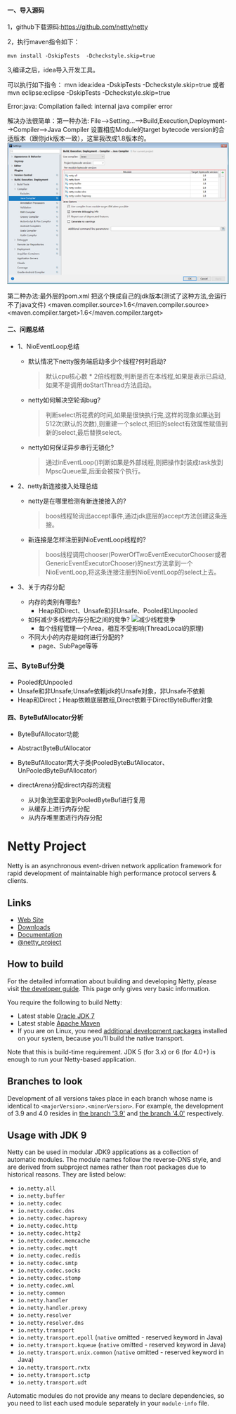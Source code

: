 #### 一、导入源码
1，github下载源码:https://github.com/netty/netty

2，执行maven指令如下：

    mvn install -DskipTests  -Dcheckstyle.skip=true

3,编译之后，idea导入开发工具。

可以执行如下指令： mvn idea:idea -DskipTests  -Dcheckstyle.skip=true
    或者 mvn eclipse:eclipse -DskipTests  -Dcheckstyle.skip=true


Error:java: Compilation failed: internal java compiler error

解决办法很简单：第一种办法: File-->Setting...-->Build,Execution,Deployment-->Compiler-->Java Compiler 设置相应Module的target bytecode version的合适版本（跟你jdk版本一致），这里我改成1.8版本的。
![1](version.png)

第二种办法:最外层的pom.xml 把这个换成自己的jdk版本(测试了这种方法,会运行不了java文件)
  <maven.compiler.source>1.6</maven.compiler.source>
  <maven.compiler.target>1.6</maven.compiler.target>
  
 
#### 二、问题总结
- 1、NioEventLoop总结
  - 默认情况下netty服务端启动多少个线程?何时启动?
  	> 默认cpu核心数 * 2倍线程数;判断是否在本线程,如果是表示已启动,如果不是调用doStartThread方法启动。
  - netty如何解决空轮询bug?
  	> 判断select所花费的时间,如果是很快执行完,这样的现象如果达到512次(默认的次数),则重建一个select,把旧的select有效属性赋值到新的select,最后替换select。
  - netty如何保证异步串行无锁化?
  	> 通过inEventLoop()判断如果是外部线程,则把操作封装成task放到MpscQueue里,后面会被挨个执行。
  
- 2、netty新连接接入处理总结
  - netty是在哪里检测有新连接接入的?
  	> boos线程轮询出accept事件,通过jdk底层的accept方法创建这条连接。
  - 新连接是怎样注册到NioEventLoop线程的?
  	> boos线程调用chooser(PowerOfTwoEventExecutorChooser或者GenericEventExecutorChooser)的next方法拿到一个NioEventLoop,将这条连接注册到NioEventLoop的select上去。
  
- 3、关于内存分配
  - 内存的类别有哪些?
    - Heap和Direct、Unsafe和非Unsafe、Pooled和Unpooled
  - 如何减少多线程内存分配之间的竞争?
    ![减少线程竞争](thread_compete.png)
    - 每个线程管理一个Area，相互不受影响(ThreadLocal的原理)
  - 不同大小的内存是如何进行分配的?
    - page、SubPage等等
    

### 三、ByteBuf分类
- Pooled和Unpooled
- Unsafe和非Unsafe;Unsafe依赖jdk的Unsafe对象，非Unsafe不依赖
- Heap和Direct；Heap依赖底层数组,Direct依赖于DirectByteBuffer对象
  
  
#### 四、ByteBufAllocator分析
- ByteBufAllocator功能
- AbstractByteBufAllocator
- ByteBufAllocator两大子类(PooledByteBufAllocator、UnPooledByteBufAllocator)
  
  
  
- directArena分配direct内存的流程
  - 从对象池里面拿到PooledByteBuf进行复用
  - 从缓存上进行内存分配
  - 从内存堆里面进行内存分配
  
  
# Netty Project

Netty is an asynchronous event-driven network application framework for rapid development of maintainable high performance protocol servers & clients.

## Links

* [Web Site](http://netty.io/)
* [Downloads](http://netty.io/downloads.html)
* [Documentation](http://netty.io/wiki/)
* [@netty_project](https://twitter.com/netty_project)

## How to build

For the detailed information about building and developing Netty, please visit [the developer guide](http://netty.io/wiki/developer-guide.html).  This page only gives very basic information.

You require the following to build Netty:

* Latest stable [Oracle JDK 7](http://www.oracle.com/technetwork/java/)
* Latest stable [Apache Maven](http://maven.apache.org/)
* If you are on Linux, you need [additional development packages](http://netty.io/wiki/native-transports.html) installed on your system, because you'll build the native transport.

Note that this is build-time requirement.  JDK 5 (for 3.x) or 6 (for 4.0+) is enough to run your Netty-based application.

## Branches to look

Development of all versions takes place in each branch whose name is identical to `<majorVersion>.<minorVersion>`.  For example, the development of 3.9 and 4.0 resides in [the branch '3.9'](https://github.com/netty/netty/tree/3.9) and [the branch '4.0'](https://github.com/netty/netty/tree/4.0) respectively.

## Usage with JDK 9

Netty can be used in modular JDK9 applications as a collection of automatic modules. The module names follow the
reverse-DNS style, and are derived from subproject names rather than root packages due to historical reasons. They
are listed below:

 * `io.netty.all`
 * `io.netty.buffer`
 * `io.netty.codec`
 * `io.netty.codec.dns`
 * `io.netty.codec.haproxy`
 * `io.netty.codec.http`
 * `io.netty.codec.http2`
 * `io.netty.codec.memcache`
 * `io.netty.codec.mqtt`
 * `io.netty.codec.redis`
 * `io.netty.codec.smtp`
 * `io.netty.codec.socks`
 * `io.netty.codec.stomp`
 * `io.netty.codec.xml`
 * `io.netty.common`
 * `io.netty.handler`
 * `io.netty.handler.proxy`
 * `io.netty.resolver`
 * `io.netty.resolver.dns`
 * `io.netty.transport`
 * `io.netty.transport.epoll` (`native` omitted - reserved keyword in Java)
 * `io.netty.transport.kqueue` (`native` omitted - reserved keyword in Java)
 * `io.netty.transport.unix.common` (`native` omitted - reserved keyword in Java)
 * `io.netty.transport.rxtx`
 * `io.netty.transport.sctp`
 * `io.netty.transport.udt`



Automatic modules do not provide any means to declare dependencies, so you need to list each used module separately
in your `module-info` file.
